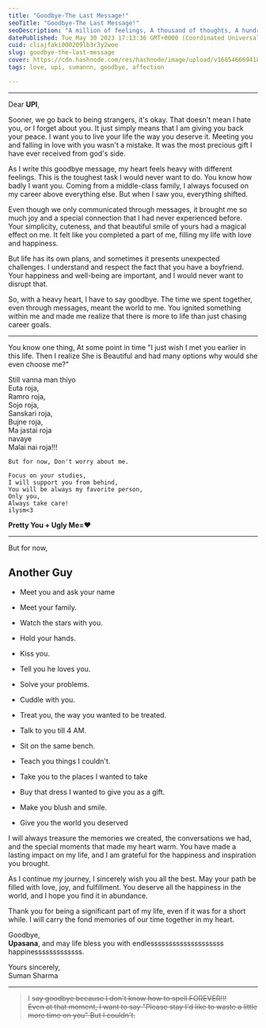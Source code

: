 ```yaml
---
title: "Goodbye-The Last Message!"
seoTitle: "Goodbye-The Last Message!"
seoDescription: "A million of feelings, A thousand of thoughts, A hundred of memories. All for one person💚"
datePublished: Tue May 30 2023 17:13:36 GMT+0000 (Coordinated Universal Time)
cuid: cliajfaki000209lb3r3y2woe
slug: goodbye-the-last-message
cover: https://cdn.hashnode.com/res/hashnode/image/upload/v1685466694183/418fb6cf-2f0b-4948-9acd-f3dbcf2bbd9d.png
tags: love, upi, sumannn, goodbye, affection

---
```


---

Dear **UPI**,

Sooner, we go back to being strangers, it's okay. That doesn't mean I hate you, or I forget about you. It just simply means that I am giving you back your peace. I want you to live your life the way you deserve it. Meeting you and falling in love with you wasn't a mistake. It was the most precious gift I have ever received from god's side.

As I write this goodbye message, my heart feels heavy with different feelings. This is the toughest task I would never want to do. You know how badly I want you. Coming from a middle-class family, I always focused on my career above everything else. But when I saw you, everything shifted.

Even though we only communicated through messages, it brought me so much joy and a special connection that I had never experienced before. Your simplicity, cuteness, and that beautiful smile of yours had a magical effect on me. It felt like you completed a part of me, filling my life with love and happiness.

But life has its own plans, and sometimes it presents unexpected challenges. I understand and respect the fact that you have a boyfriend. Your happiness and well-being are important, and I would never want to disrupt that.

So, with a heavy heart, I have to say goodbye. The time we spent together, even through messages, meant the world to me. You ignited something within me and made me realize that there is more to life than just chasing career goals.

---

You know one thing, At some point in time "I just wish I met you earlier in this life. Then I realize She is Beautiful and had many options why would she even choose me?"

  
Still vanna man thiyo  
Euta roja,  
Ramro roja,  
Sojo roja,  
Sanskari roja,  
Bujne roja,  
Ma jastai roja  
navaye  
Malai nai roja!!!

`But for now, Don't worry about me.`

`Focus on your studies,`  
`I will support you from behind,`  
`You will be always my favorite person,`  
`Only you,`  
`Always take care!`  
`ilysm<3`

**Pretty You + Ugly Me=❤️**

---

But for now,

## Another Guy

* Meet you and ask your name
    
* Meet your family.
    
* Watch the stars with you.
    
* Hold your hands.
    
* Kiss you.
    
* Tell you he loves you.
    
* Solve your problems.
    
* Cuddle with you.
    
* Treat you, the way you wanted to be treated.
    
* Talk to you till 4 AM.
    
* Sit on the same bench.
    
* Teach you things I couldn't.
    
* Take you to the places I wanted to take
    
* Buy that dress I wanted to give you as a gift.
    
* Make you blush and smile.
    
* Give you the world you deserved
    

I will always treasure the memories we created, the conversations we had, and the special moments that made my heart warm. You have made a lasting impact on my life, and I am grateful for the happiness and inspiration you brought.

As I continue my journey, I sincerely wish you all the best. May your path be filled with love, joy, and fulfillment. You deserve all the happiness in the world, and I hope you find it in abundance.

Thank you for being a significant part of my life, even if it was for a short while. I will carry the fond memories of our time together in my heart.

Goodbye,  
**Upasana**, and may life bless you with endlessssssssssssssssssss happinesssssssssssss.

Yours sincerely,  
Suman Sharma

---

> I <s>say goodbye because I don't know how to spell FOREVER!!!<br>Even at that moment, I want to say "Please stay I'd like to waste a little more time on you" But I couldn't.</s>
